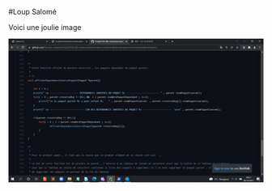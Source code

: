 
#Loup Salomé 

Voici une joulie image 

![alt text](Image2/imageProgC/AfficherDependanceInversePaquet.png)


